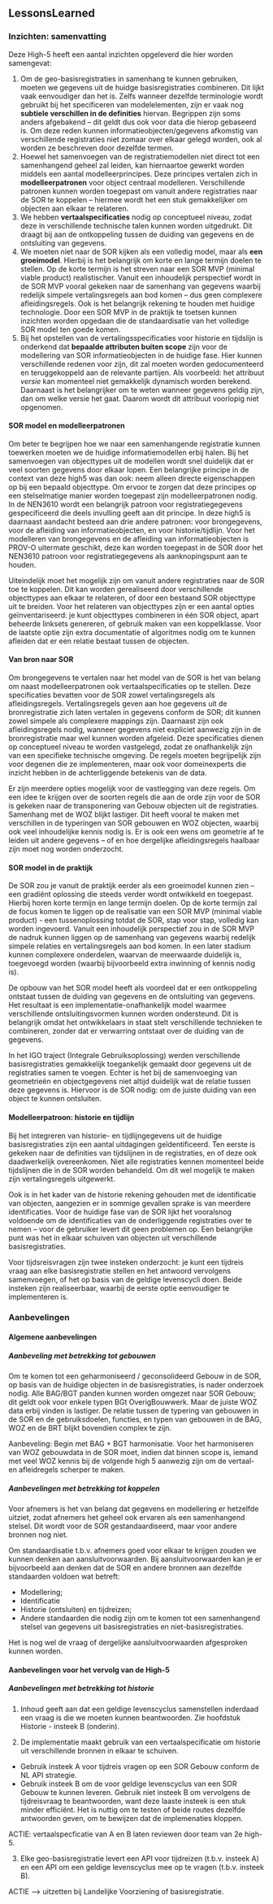 ## LessonsLearned

### Inzichten: samenvatting

Deze High-5 heeft een  aantal inzichten opgeleverd die hier worden samengevat:

1. Om de geo-basisregistraties in samenhang te kunnen gebruiken, moeten we gegevens uit de huidge basisregistraties combineren. Dit lijkt vaak eenvoudiger dan het is. Zelfs wanneer dezelfde terminologie wordt gebruikt bij het specificeren van modelelementen, zijn er vaak nog **subtiele verschillen in de definities** hiervan. Begrippen zijn soms anders afgebakend – dit geldt dus ook voor data die hierop gebaseerd is. Om deze reden kunnen informatieobjecten/gegevens afkomstig van verschillende registraties niet zomaar over elkaar gelegd worden, ook al worden ze beschreven door dezelfde termen. 
2. Hoewel het samenvoegen van de registratiemodellen niet direct tot een samenhangend geheel zal leiden, kan hiernaartoe gewerkt worden middels een aantal modelleerprincipes. Deze principes vertalen zich in **modelleerpatronen** voor object centraal modelleren. Verschillende patronen kunnen worden toegepast om vanuit andere registraties naar de SOR te koppelen – hiermee wordt het een stuk gemakkelijker om objecten aan elkaar te relateren. 
3. We hebben **vertaalspecificaties** nodig op conceptueel niveau, zodat deze in verschillende technische talen kunnen worden uitgedrukt. Dit draagt bij aan de ontkoppeling tussen de duiding van gegevens en de ontsluiting van gegevens. 
4. We moeten niet naar de SOR kijken als een volledig model, maar als **een groeimodel**. Hierbij is het belangrijk om korte en lange termijn doelen te stellen. Op de korte termijn is het streven naar een SOR MVP (minimal viable product) realistischer. Vanuit een inhoudelijk perspectief wordt in de SOR MVP vooral gekeken naar de samenhang van gegevens waarbij redelijk simpele vertalingsregels aan bod komen – dus geen complexere afleidingsregels. Ook is het belangrijk rekening te houden met huidige technologie. Door een SOR MVP in de praktijk te toetsen kunnen inzichten worden opgedaan die de standaardisatie van het volledige SOR model ten goede komen.  
5. Bij het opstellen van de vertalingsspecificaties voor historie en tijdslijn is onderkend dat **bepaalde attributen buiten scope** zijn voor de modellering van SOR informatieobjecten in de huidige fase. Hier kunnen verschillende redenen voor zijn, dit zal moeten worden gedocumenteerd en teruggekoppeld aan de relevante partijen. Als voorbeeld: het attribuut *versie* kan momenteel niet gemakkelijk dynamisch worden berekend. Daarnaast is het belangrijker om te weten wanneer gegevens geldig zijn, dan om welke versie het gaat. Daarom wordt dit attribuut voorlopig niet opgenomen. 


#### SOR model en modelleerpatronen

Om beter te begrijpen hoe we naar een samenhangende registratie kunnen toewerken moeten we de huidige informatiemodellen erbij halen. Bij het samenvoegen van objecttypes uit de modellen wordt snel duidelijk dat er veel soorten gegevens door elkaar lopen. Een belangrijke principe in de context van deze high5 was dan ook: neem alleen directe eigenschappen op bij een bepaald objecttype. Om ervoor te zorgen dat deze principes op een stelselmatige manier worden toegepast zijn modelleerpatronen nodig. In de NEN3610 wordt een belangrijk patroon voor registratiegegevens gespecificeerd die deels invulling geeft aan dit principe. In deze high5 is daarnaast aandacht besteed aan drie andere patronen: voor brongegevens, voor de afleiding van informatieobjecten, en voor historie/tijdlijn. Voor het modelleren van brongegevens en de afleiding van informatieobjecten is PROV-O uitermate geschikt, deze kan worden toegepast in de SOR door het NEN3610 patroon voor registratiegegevens als aanknopingspunt aan te houden.  

Uiteindelijk moet het mogelijk zijn om vanuit andere registraties naar de SOR toe te koppelen. Dit kan worden gerealiseerd door verschillende objecttypes aan elkaar te relateren, of door een bestaand SOR objecttype uit te breiden. Voor het relateren van objecttypes zijn er een aantal opties geïnventariseerd: je kunt objecttypes combineren in één SOR object, apart beheerde linksets genereren, of gebruik maken van een koppelklasse. Voor de laatste optie zijn extra documentatie of algoritmes nodig om te kunnen afleiden dat er een relatie bestaat tussen de objecten.  

#### Van bron naar SOR

Om brongegevens te vertalen naar het model van de SOR is het van belang om naast modelleerpatronen ook vertaalspecificaties op te stellen. Deze specificaties bevatten voor de SOR zowel vertalingsregels als afleidingsregels. Vertalingsregels geven aan hoe gegevens uit de bronregistratie zich laten vertalen in gegevens conform de SOR; dit kunnen zowel simpele als complexere mappings zijn. Daarnaast zijn ook afleidingsregels nodig, wanneer gegevens niet expliciet aanwezig zijn in de bronregistratie maar wel kunnen worden afgeleid. Deze specificaties dienen op conceptueel niveau te worden vastgelegd, zodat ze onafhankelijk zijn van een specifieke technische omgeving. De regels moeten begrijpelijk zijn voor degenen die ze implementeren, maar ook voor domeinexperts die inzicht hebben in de achterliggende betekenis van de data. 

Er zijn meerdere opties mogelijk voor de vastlegging van deze regels. Om een idee te krijgen over de soorten regels die aan de orde zijn voor de SOR is gekeken naar de transponering van Gebouw objecten uit de registraties. Samenhang met de WOZ blijkt lastiger. Dit heeft vooral te maken met verschillen in de typeringen van SOR gebouwen en WOZ objecten, waarbij ook veel inhoudelijke kennis nodig is. Er is ook een wens om geometrie af te leiden uit andere gegevens – of en hoe dergelijke afleidingsregels haalbaar zijn moet nog worden onderzocht. 

#### SOR model in de praktijk

De SOR zou je vanuit de praktijk eerder als een groeimodel kunnen zien – een gradiënt oplossing die steeds verder wordt ontwikkeld en toegepast. Hierbij horen korte termijn en lange termijn doelen. Op de korte termijn zal de focus komen te liggen op de realisatie van een SOR MVP (minimal viable product) - een tussenoplossing totdat de SOR, stap voor stap, volledig kan worden ingevoerd. Vanuit een inhoudelijk perspectief zou in de SOR MVP de nadruk kunnen liggen op de samenhang van gegevens waarbij redelijk simpele relaties en vertalingsregels aan bod komen. In een later stadium kunnen complexere onderdelen, waarvan de meerwaarde duidelijk is, toegevoegd worden (waarbij bijvoorbeeld extra inwinning of kennis nodig is). 

De opbouw van het SOR model heeft als voordeel dat er een ontkoppeling ontstaat tussen de duiding van gegevens en de ontsluiting van gegevens. Het resultaat is een implementatie-onafhankelijk model waarmee verschillende ontsluitingsvormen kunnen worden ondersteund. Dit is belangrijk omdat het ontwikkelaars in staat stelt verschillende technieken te combineren, zonder dat er verwarring ontstaat over de duiding van de gegevens. 

In het IGO traject (Integrale Gebruiksoplossing) werden verschillende basisregistraties gemakkelijk toegankelijk gemaakt door gegevens uit de registraties samen te voegen. Echter is het bij de samenvoeging van geometrieën en objectgegevens niet altijd duidelijk wat de relatie tussen deze gegevens is. Hiervoor is de SOR nodig: om de juiste duiding van een object te kunnen ontsluiten. 

#### Modelleerpatroon: historie en tijdlijn

Bij het integreren van historie- en tijdlijngegevens uit de huidige basisregistraties zijn een aantal uitdagingen geïdentificeerd. Ten eerste is gekeken naar de definities van tijdslijnen in de registraties, en of deze ook daadwerkelijk overeenkomen. Niet alle registraties kennen momenteel beide tijdslijnen die in de SOR worden behandeld. Om dit wel mogelijk te maken zijn vertalingsregels uitgewerkt. 

Ook is in het kader van de historie rekening gehouden met de identificatie van objecten, aangezien er in sommige gevallen sprake is van meerdere identificaties. Voor de huidige fase van de SOR lijkt het vooralsnog voldoende om de identificaties van de onderliggende registraties over te nemen – voor de gebruiker levert dit geen problemen op. Een belangrijke punt was het in elkaar schuiven van objecten uit verschillende basisregistraties.  

Voor tijdsreisvragen zijn twee insteken onderzocht: je kunt een tijdreis vraag aan elke basisregistratie stellen en het antwoord vervolgens samenvoegen, of het op basis van de geldige levenscycli doen. Beide insteken zijn realiseerbaar, waarbij de eerste optie eenvoudiger te implementeren is. 

### Aanbevelingen

#### Algemene aanbevelingen

##### Aanbeveling met betrekking tot gebouwen
Om te komen tot een geharmoniseerd / geconsolideerd Gebouw in de SOR, op basis van de huidige objecten in de basisregistraties, is nader onderzoek nodig. Alle BAG/BGT panden kunnen worden omgezet naar SOR Gebouw; dit geldt ook voor enkele typen BGt OverigBouwwerk. Maar de juiste WOZ data erbij vinden is lastiger. De relatie tussen de typering van gebouwen in de SOR en de gebruiksdoelen, functies, en typen van gebouwen in de BAG, WOZ en de BRT blijkt bovendien complex te zijn.

Aanbeveling: Begin met BAG + BGT harmonisatie. Voor het harmoniseren van WOZ gebouwdata in de SOR moet, indien dat binnen scope is, iemand met veel WOZ kennis bij de volgende high 5 aanwezig zijn om de vertaal- en afleidregels scherper te maken. 

##### Aanbevelingen met betrekking tot koppelen

Voor afnemers is het van belang dat gegevens en modellering er hetzelfde uitziet, zodat afnemers het geheel ook ervaren als een samenhangend stelsel. Dit wordt voor de SOR gestandaardiseerd, maar voor andere bronnen nog niet. 

Om standaardisatie t.b.v. afnemers goed voor elkaar te krijgen zouden we kunnen denken aan aansluitvoorwaarden. Bij aansluitvoorwaarden kan je er bijvoorbeeld aan denken dat de SOR en andere bronnen aan dezelfde standaarden voldoen wat betreft:
- Modellering;
- Identificatie
- Historie (ontsluiten) en tijdreizen;
- Andere standaarden die nodig zijn om te komen tot een samenhangend stelsel van gegevens uit basisregistraties en niet-basisregistraties.

Het is nog wel de vraag of dergelijke aansluitvoorwaarden afgesproken kunnen worden. 


#### Aanbevelingen voor het vervolg van de High-5

##### Aanbevelingen met betrekking tot historie

1. Inhoud geeft aan dat een geldige levenscyclus samenstellen inderdaad een vraag is die we moeten kunnen beantwoorden. Zie hoofdstuk Historie - insteek B (onderin). 

2.  De implementatie maakt gebruik van een vertaalspecificatie om historie uit verschillende bronnen in elkaar te schuiven. 
  - Gebruik insteek A voor tijdreis vragen op een SOR Gebouw conform de NL API strategie.
  - Gebruik insteek B om de voor geldige levenscyclus van een SOR Gebouw te kunnen leveren. Gebruik niet insteek B om vervolgens de tijdreisvraag te beantwoorden, want deze laaste insteek is een stuk minder efficiënt. Het is nuttig om te testen of beide routes dezelfde antwoorden geven, om te bewijzen dat de implemenaties kloppen.

ACTIE: vertaalspecficatie van A en B laten reviewen door team van 2e high-5. 

3. Elke geo-basisregistratie levert een API voor tijdreizen (t.b.v. insteek A) en een API om een geldige levenscyclus mee op te vragen (t.b.v. insteek B). 

ACTIE --> uitzetten bij Landelijke Voorziening of basisregistratie. 

